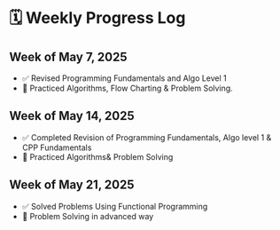 # 🗓️ Weekly Progress Log
## Week of May 7, 2025
- ✅ Revised Programming Fundamentals and Algo Level 1
- 🧠 Practiced Algorithms, Flow Charting & Problem Solving.
  
## Week of May 14, 2025
- ✅ Completed Revision of Programming Fundamentals, Algo level 1 & CPP Fundamentals
- 🧠 Practiced Algorithms& Problem Solving

## Week of May 21, 2025
- ✅ Solved Problems Using Functional Programming
- 🧠 Problem Solving in advanced way
